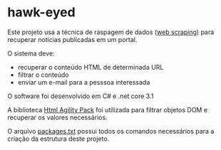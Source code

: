 # hawk-eyed

Este projeto usa a técnica de raspagem de dados ([web scraping](https://en.wikipedia.org/wiki/Web_scraping)) para recuperar notícias publicadas em um portal.

O sistema deve:
 - recuperar o conteúdo HTML de determinada URL
 - filtrar o conteúdo
 - enviar um e-mail para a pesssoa interessada

O software foi desenvolvido em C# e .net core 3.1

A biblioteca [Html Agility Pack](https://html-agility-pack.net/) foi utilizada para filtrar objetos DOM e recuperar os valores necessários.

O arquivo [packages.txt](https://github.com/gabriels-malta/hawk-eyed/blob/main/packages.txt) possui todos os comandos necessários para a criação da estrutura deste projeto.
